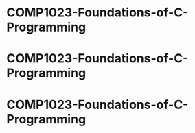 # COMP1023-Foundations-of-C-Programming
# COMP1023-Foundations-of-C-Programming
# COMP1023-Foundations-of-C-Programming
